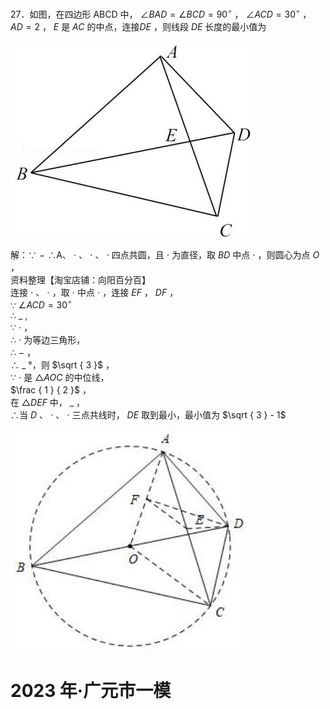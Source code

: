 27．如图，在四边形 ABCD 中， $\angle B A D = \angle B C D = 9 0 ^ { \circ }$ ， $\angle A C D = 3 0 ^ { \circ }$ ， $A D { = } 2$ ， $E$ 是 $A C$ 的中点，连接$D E$ ，则线段 $D E$ 长度的最小值为

![](<../../qs_image_DB/专题2-3_八种隐圆类最值问题，圆来如此简单（解析版）/dbbabd150daa25324760f5c024bec908200859f98d05715c4e84ba13a881cf5c.jpg>)

解：∵ $-$ ∴A、 $\cdot$ 、 $\cdot$ 、 $\cdot$ 四点共圆，且 $\cdot$ 为直径，取 $B D$ 中点 $\cdot$ ，则圆心为点 $O$ ，  
资料整理【淘宝店铺：向阳百分百】  
连接 $\cdot$ 、 $\cdot$ ，取 $\cdot$ 中点 $\cdot$ ，连接 $E F$ ， $D F$ ，  
∵ $\angle A C D = 3 0 ^ { \circ }$   
∴ $\_$ ,  
∵ $\cdot$ ，  
∴ $\cdot$ 为等边三角形，  
∴ $-$ ，  
∴ $\_$ °，则 $\sqrt { 3 }$ ，  
∵ $\cdot$ 是 $\triangle A O C$ 的中位线，  
$\frac { 1 } { 2 }$ ，  
在 $\triangle D E F$ 中， $\_$ ，  
∴当 $D$ 、 $\cdot$ 、 $\cdot$ 三点共线时， $D E$ 取到最小，最小值为 $\sqrt { 3 } - 1$

![](<../../qs_image_DB/专题2-3_八种隐圆类最值问题，圆来如此简单（解析版）/795038528469cf38f9a683371e48f8594a51d7631dc97a1d13f8d3261e3fffe7.jpg>)

# 2023 年·广元市一模
